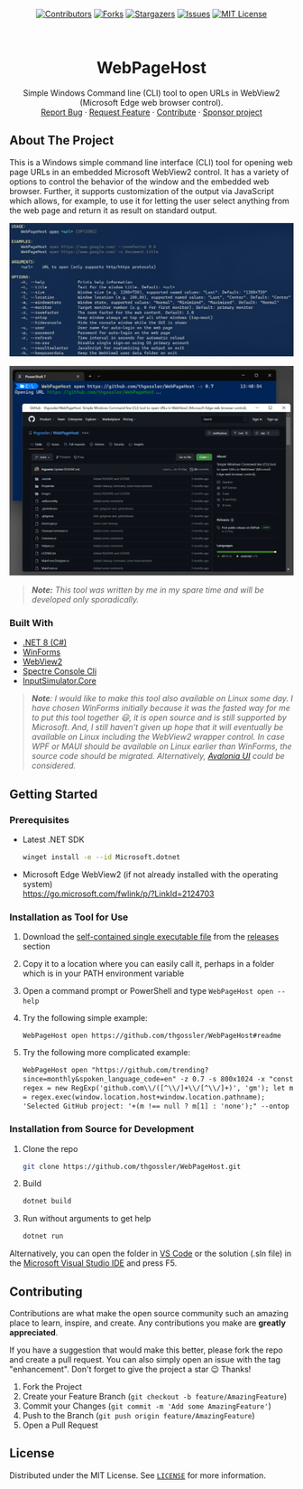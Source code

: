 <div align="center">

[![Contributors][contributors-shield]][contributors-url]
[![Forks][forks-shield]][forks-url]
[![Stargazers][stars-shield]][stars-url]
[![Issues][issues-shield]][issues-url]
[![MIT License][license-shield]][license-url]

</div>

<!-- PROJECT LOGO -->
<br />
<div align="center">
  <h1 align="center">WebPageHost</h1>

  <p align="center">
    Simple Windows Command line (CLI) tool to open URLs in WebView2 (Microsoft Edge web browser control).
    <br />
    <a href="https://github.com/thgossler/WebPageHost/issues">Report Bug</a>
    ·
    <a href="https://github.com/thgossler/WebPageHost/issues">Request Feature</a>
    ·
    <a href="https://github.com/thgossler/WebPageHost#contributing">Contribute</a>
    ·
    <a href="https://github.com/sponsors/thgossler">Sponsor project</a>
  </p>
</div>


## About The Project

This is a Windows simple command line interface (CLI) tool for opening web page URLs in an embedded Microsoft WebView2 control. It has a variety of options to control the behavior of the window and the embedded web browser. Further, it supports customization of the output via JavaScript which allows, for example, to use it for letting the user select anything from the web page and return it as result on standard output.

[![WebPageHost Screen Shot #1][product-screenshot]]([https://github.com/thgossler/WebPageHost/])

[![WebPageHost Screen Shot #2][product-screenshot2]]([https://github.com/thgossler/WebPageHost/])

> _**Note:** This tool was written by me in my spare time and will be developed only sporadically._


### Built With

* [.NET 8 (C#)](https://dotnet.microsoft.com/en-us/)
* [WinForms](https://github.com/dotnet/winforms)
* [WebView2](https://developer.microsoft.com/en-us/microsoft-edge/webview2/)
* [Spectre Console Cli](https://github.com/spectreconsole/spectre.console)
* [InputSimulator.Core](https://github.com/cwevers/InputSimulatorCore)

> _**Note**: I would like to make this tool also available on Linux some day. I have chosen WinForms initially because it was the fasted way for me to put this tool together :smiley:, it is open source and is still supported by Microsoft. And, I still haven't given up hope that it will eventually be available on Linux including the WebView2 wrapper control. In case WPF or MAUI should be available on Linux earlier than WinForms, the source code should be migrated. Alternatively, [Avalonia UI](https://avaloniaui.net/) could be considered._


## Getting Started

### Prerequisites

* Latest .NET SDK
  ```sh
  winget install -e --id Microsoft.dotnet
  ```
* Microsoft Edge WebView2 (if not already installed with the operating system)<br/>
  https://go.microsoft.com/fwlink/p/?LinkId=2124703

### Installation as Tool for Use

1. Download the [self-contained single executable file]([https://github.com/thgossler/WebPageHost/releases/download/v1.0.3/WebPageHost.exe) from the [releases](https://github.com/thgossler/WebPageHost/releases) section

2. Copy it to a location where you can easily call it, perhaps in a folder which is in your PATH environment variable

3. Open a command prompt or PowerShell and type `WebPageHost open --help`

4. Try the following simple example:
   ```
   WebPageHost open https://github.com/thgossler/WebPageHost#readme
   ```

5. Try the following more complicated example:
   ```
   WebPageHost open "https://github.com/trending?since=monthly&spoken_language_code=en" -z 0.7 -s 800x1024 -x "const regex = new RegExp('github.com\\/([^\\/]+\\/[^\\/]+)', 'gm'); let m = regex.exec(window.location.host+window.location.pathname); 'Selected GitHub project: '+(m !== null ? m[1] : 'none');" --ontop
   ```

### Installation from Source for Development

1. Clone the repo
   ```sh
   git clone https://github.com/thgossler/WebPageHost.git
   ```
2. Build
   ```sh
   dotnet build
   ```
3. Run without arguments to get help
   ```sh
   dotnet run
   ```

Alternatively, you can open the folder in [VS Code](https://code.visualstudio.com/) or the solution (.sln file) in the [Microsoft Visual Studio IDE](https://visualstudio.microsoft.com/vs/) and press F5.


## Contributing

Contributions are what make the open source community such an amazing place to learn, inspire, and create. Any contributions you make are **greatly appreciated**.

If you have a suggestion that would make this better, please fork the repo and create a pull request. You can also simply open an issue with the tag "enhancement".
Don't forget to give the project a star :wink: Thanks!

1. Fork the Project
2. Create your Feature Branch (`git checkout -b feature/AmazingFeature`)
3. Commit your Changes (`git commit -m 'Add some AmazingFeature'`)
4. Push to the Branch (`git push origin feature/AmazingFeature`)
5. Open a Pull Request


## License

Distributed under the MIT License. See [`LICENSE`](https://github.com/thgossler/WebPageHost/blob/main/LICENSE) for more information.


<!-- MARKDOWN LINKS & IMAGES (https://www.markdownguide.org/basic-syntax/#reference-style-links) -->
[contributors-shield]: https://img.shields.io/github/contributors/thgossler/WebPageHost.svg
[contributors-url]: https://github.com/thgossler/WebPageHost/graphs/contributors
[forks-shield]: https://img.shields.io/github/forks/thgossler/WebPageHost.svg
[forks-url]: https://github.com/thgossler/WebPageHost/network/members
[stars-shield]: https://img.shields.io/github/stars/thgossler/WebPageHost.svg
[stars-url]: https://github.com/thgossler/WebPageHost/stargazers
[issues-shield]: https://img.shields.io/github/issues/thgossler/WebPageHost.svg
[issues-url]: https://github.com/thgossler/WebPageHost/issues
[license-shield]: https://img.shields.io/github/license/thgossler/WebPageHost.svg
[license-url]: https://github.com/thgossler/WebPageHost/blob/main/LICENSE
[product-screenshot]: images/screenshot.png
[product-screenshot2]: images/screenshot2.png
